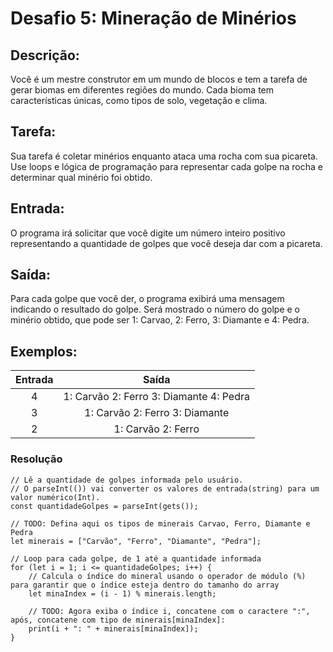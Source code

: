 # Desafio 5: Mineração de Minérios

## Descrição:
Você é um mestre construtor em um mundo de blocos e tem a tarefa de gerar biomas em diferentes regiões do mundo. Cada bioma tem características únicas, como tipos de solo, vegetação e clima.

## Tarefa:
Sua tarefa é coletar minérios enquanto ataca uma rocha com sua picareta. Use loops e lógica de programação para representar cada golpe na rocha e determinar qual minério foi obtido.

## Entrada:
O programa irá solicitar que você digite um número inteiro positivo representando a quantidade de golpes que você deseja dar com a picareta.

## Saída:
Para cada golpe que você der, o programa exibirá uma mensagem indicando o resultado do golpe. Será mostrado o número do golpe e o minério obtido, que pode ser 1: Carvao, 2: Ferro, 3: Diamante e 4: Pedra.

## Exemplos:
| Entrada |                          Saída                                |
|:-------:|:------------------------------------------------------------:|
|    4    | 1: Carvão 2: Ferro 3: Diamante 4: Pedra                     |
|    3    | 1: Carvão 2: Ferro 3: Diamante                               |
|    2    | 1: Carvão 2: Ferro                                           |


### Resolução
```
// Lê a quantidade de golpes informada pelo usuário.
// O parseInt(()) vai converter os valores de entrada(string) para um valor numérico(Int).
const quantidadeGolpes = parseInt(gets());

// TODO: Defina aqui os tipos de minerais Carvao, Ferro, Diamante e Pedra
let minerais = ["Carvão", "Ferro", "Diamante", "Pedra"];

// Loop para cada golpe, de 1 até a quantidade informada
for (let i = 1; i <= quantidadeGolpes; i++) {
    // Calcula o índice do mineral usando o operador de módulo (%) para garantir que o índice esteja dentro do tamanho do array
    let minaIndex = (i - 1) % minerais.length;

    // TODO: Agora exiba o índice i, concatene com o caractere ":", após, concatene com tipo de minerais[minaIndex]:
    print(i + ": " + minerais[minaIndex]);
}
```
